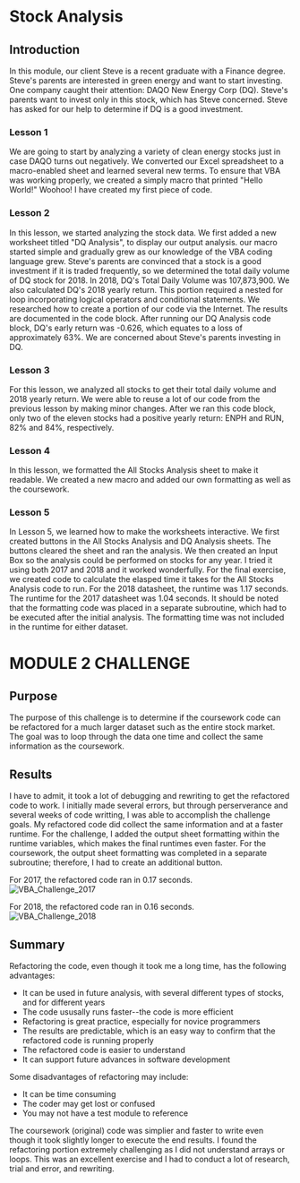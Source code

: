 # Stock Analysis
## Introduction
In this module, our client Steve is a recent graduate with a Finance degree.  Steve's parents are interested in green energy and want to start investing.  One company caught their attention:  DAQO New Energy Corp (DQ).  Steve's parents want to invest only in this stock, which has Steve concerned.  Steve has asked for our help to determine if DQ is a good investment.  
### Lesson 1
We are going to start by analyzing a variety of clean energy stocks just in case DAQO turns out negatively.  We converted our Excel spreadsheet to a macro-enabled sheet and learned several new terms.  To ensure that VBA was working properly, we created a simply macro that printed "Hello World!"  Woohoo!  I have created my first piece of code.  
### Lesson 2
In this lesson, we started analyzing the stock data.  We first added a new worksheet titled "DQ Analysis", to display our output analysis.  our macro started simple and gradually grew as our knowledge of the VBA coding language grew.  Steve's parents are convinced that a stock is a good investment if it is traded frequently, so we determined the total daily volume of DQ stock for 2018.   In 2018, DQ's Total Daily Volume was 107,873,900.  We also calculated DQ's 2018 yearly return.  This portion required a nested for loop incorporating logical operators and conditional statements.  We researched how to create a portion of our code via the Internet.  The results are documented in the code block.  After running our DQ Analysis code block, DQ's early return was -0.626, which equates to a loss of approximately 63%.  We are concerned about Steve's parents investing in DQ.  
### Lesson 3
For this lesson, we analyzed all stocks to get their total daily volume and 2018 yearly return.  We were able to reuse a lot of our code from the previous lesson by making minor changes.  After we ran this code block, only two of the eleven stocks had a positive yearly return:  ENPH and RUN, 82% and 84%, respectively.  
### Lesson 4
In this lesson, we formatted the All Stocks Analysis sheet to make it readable.  We created a new macro and added our own formatting as well as the coursework.  
### Lesson 5
In Lesson 5, we learned how to make the worksheets interactive.  We first created buttons in the All Stocks Analysis and DQ Analysis sheets.  The buttons cleared the sheet and ran the analysis.  We then created an Input Box so the analysis could be performed on stocks for any year.  I tried it using both 2017 and 2018 and it worked wonderfully.  For the final exercise, we created code to calculate the elasped time it takes for the All Stocks Analysis code to run.  For the 2018 datasheet, the runtime was 1.17 seconds.  The runtime for the 2017 datasheet was 1.04 seconds.  It should be noted that the formatting code was placed in a separate subroutine, which had to be executed after the initial analysis.  The formatting time was not included in the runtime for either dataset.  
# MODULE 2 CHALLENGE
## Purpose
The purpose of this challenge is to determine if the coursework code can be refactored for a much larger dataset such as the entire stock market. The goal was to loop through the data one time and collect the same information as the coursework.  
## Results
I have to admit, it took a lot of debugging and rewriting to get the refactored code to work.  I initially made several errors, but through perserverance and several weeks of code writting, I was able to accomplish the challenge goals.  My refactored code did collect the same information and at a faster runtime.  For the challenge, I added the output sheet formatting within the runtime variables, which makes the final runtimes even faster.  For the coursework, the output sheet formatting was completed in a separate subroutine; therefore, I had to create an additional button.  

For 2017, the refactored code ran in 0.17 seconds.  
![VBA_Challenge_2017](https://user-images.githubusercontent.com/84352487/127578548-f429aeb5-5111-4057-9bab-7942f306982d.png)

For 2018, the refactored code ran in 0.16 seconds.  
![VBA_Challenge_2018](https://user-images.githubusercontent.com/84352487/127578654-be33036c-44f1-4371-bfe6-990721542399.png)

## Summary
Refactoring the code, even though it took me a long time, has the following advantages:
  - It can be used in future analysis, with several different types of stocks, and for different years
  - The code ususally runs faster--the code is more efficient
  - Refactoring is great practice, especially for novice programmers
  - The results are predictable, which is an easy way to confirm that the refactored code is running properly
  - The refactored code is easier to understand
  - It can support future advances in software development

Some disadvantages of refactoring may include:
  - It can be time consuming
  - The coder may get lost or confused
  - You may not have a test module to reference

The coursework (original) code was simplier and faster to write even though it took slightly longer to execute the end results.  I found the refactoring portion extremely challenging as I did not understand arrays or loops.  This was an excellent exercise and I had to conduct a lot of research, trial and error, and rewriting.  

